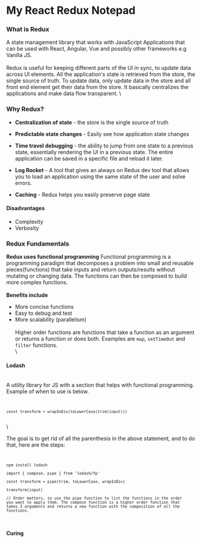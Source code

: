 # My React Redux Notepad

### What is Redux 
A state management library that works with JavaScript Applications that can be used with React, Angular, Vue and possibly other frameworks e.g Vanilla JS. 
\
\
Redux is useful for keeping different parts of the UI in sync, to update data across UI elements. All the application's state is retrieved from the store, the single source of truth. To update data, only update data in the store and all front end element get their data from the store. It basically centralizes the applications and make data flow transparent. 
\

### Why Redux?
* **Centralization of state** - the store is the single source of truth

* **Predictable state changes** - Easily see how application state changes 

* **Time travel debugging** - the ability to jump from one state to a previous state, essentially rendering the UI in a previous state. The entire application can be saved in a specific file and reload it later. 

* **Log Rocket** - A tool that gives an always on Redux dev tool that allows you to load an application using the same state of the user and solve errors.

* **Caching** - Redux helps you easily preserve page state


#### Disadvantages 
* Complexity 
* Verbosity 

### Redux Fundamentals 
**Redux uses functional programming**
Functional programming is a programming paradigm that decomposes a problem into small and reusable pieces(functions) that take inputs and return outputs/results without mutating or changing data. The functions can then be composed to build more complex functions. 
\
\
**Benefits include** 
* More concise functions 
* Easy to debug and test 
* More scalability (parallelism)
\
\
Higher order functions are functions that take a function as an argument or returns a function or does both. Examples are <code>map</code>, <code>setTimeOut</code> and <code>filter</code> functions.
\
\
#### Lodash
\
A utility library for JS with a section that helps with functional programming. Example of when to use is below.
<code>

    const transform = wrapInDiv(toLowerCase(trim(input)))

</code>
\

The goal is to get rid of all the parenthesis in the above statement, and to do that, here are the steps:
\
<code>

    npm install lodash
    
    import { compose, pipe } from 'lodash/fp' 

    const transform = pipe(trim, toLowerCase, wrapInDiv)

    transform(input)

    // Order matters, so use the pipe function to list the functions in the order 
    you want to apply them. The compose function is a higher order function that 
    takes 3 arguments and returns a new function with the composition of all the functions. 

</code>

#### Curing




<code></code>
 
